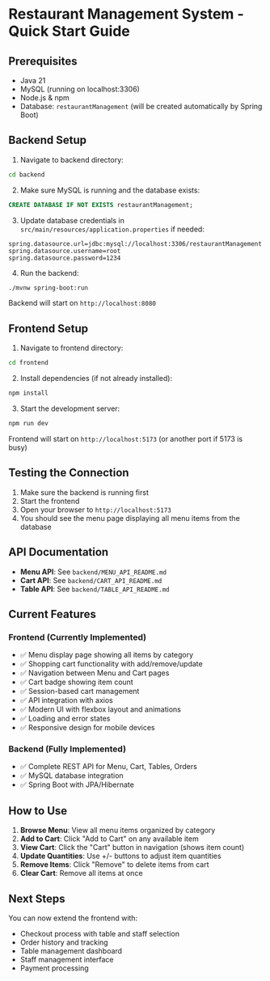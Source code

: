 # Restaurant Management System - Quick Start Guide

## Prerequisites
- Java 21
- MySQL (running on localhost:3306)
- Node.js & npm
- Database: `restaurantManagement` (will be created automatically by Spring Boot)

## Backend Setup

1. Navigate to backend directory:
```bash
cd backend
```

2. Make sure MySQL is running and the database exists:
```sql
CREATE DATABASE IF NOT EXISTS restaurantManagement;
```

3. Update database credentials in `src/main/resources/application.properties` if needed:
```properties
spring.datasource.url=jdbc:mysql://localhost:3306/restaurantManagement
spring.datasource.username=root
spring.datasource.password=1234
```

4. Run the backend:
```bash
./mvnw spring-boot:run
```

Backend will start on `http://localhost:8080`

## Frontend Setup

1. Navigate to frontend directory:
```bash
cd frontend
```

2. Install dependencies (if not already installed):
```bash
npm install
```

3. Start the development server:
```bash
npm run dev
```

Frontend will start on `http://localhost:5173` (or another port if 5173 is busy)

## Testing the Connection

1. Make sure the backend is running first
2. Start the frontend
3. Open your browser to `http://localhost:5173`
4. You should see the menu page displaying all menu items from the database

## API Documentation

- **Menu API**: See `backend/MENU_API_README.md`
- **Cart API**: See `backend/CART_API_README.md`
- **Table API**: See `backend/TABLE_API_README.md`

## Current Features

### Frontend (Currently Implemented)
- ✅ Menu display page showing all items by category
- ✅ Shopping cart functionality with add/remove/update
- ✅ Navigation between Menu and Cart pages
- ✅ Cart badge showing item count
- ✅ Session-based cart management
- ✅ API integration with axios
- ✅ Modern UI with flexbox layout and animations
- ✅ Loading and error states
- ✅ Responsive design for mobile devices

### Backend (Fully Implemented)
- ✅ Complete REST API for Menu, Cart, Tables, Orders
- ✅ MySQL database integration
- ✅ Spring Boot with JPA/Hibernate

## How to Use

1. **Browse Menu**: View all menu items organized by category
2. **Add to Cart**: Click "Add to Cart" on any available item
3. **View Cart**: Click the "Cart" button in navigation (shows item count)
4. **Update Quantities**: Use +/- buttons to adjust item quantities
5. **Remove Items**: Click "Remove" to delete items from cart
6. **Clear Cart**: Remove all items at once

## Next Steps

You can now extend the frontend with:
- Checkout process with table and staff selection
- Order history and tracking
- Table management dashboard
- Staff management interface
- Payment processing
